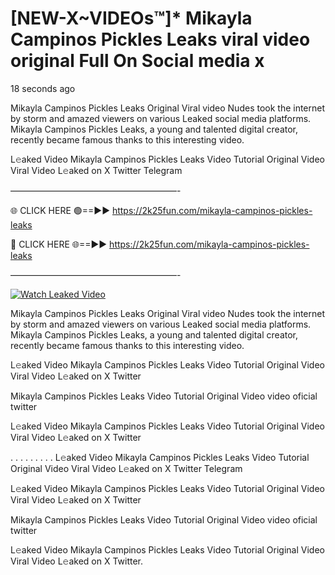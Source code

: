 # [NEW-X~VIDEOs™]* Mikayla Campinos Pickles Leaks viral video original Full On Social media x

18 seconds ago

Mikayla Campinos Pickles Leaks Original Viral video Nudes took the internet by storm and amazed viewers on various Leaked social media platforms. Mikayla Campinos Pickles Leaks, a young and talented digital creator, recently became famous thanks to this interesting video.

L𝚎aked Video Mikayla Campinos Pickles Leaks Video Tutorial Original Video Viral Video L𝚎aked on X Twitter Telegram

———————————————————-

🌐 CLICK HERE 🟢==►► https://2k25fun.com/mikayla-campinos-pickles-leaks

🔴 CLICK HERE 🌐==►► https://2k25fun.com/mikayla-campinos-pickles-leaks

———————————————————-

[![Watch Leaked Video](https://miro.medium.com/v2/resize:fit:828/format:webp/1*cilzJN44JGOrTw9NJCrNHA.gif "Watch Leaked Video")](https://2k25fun.com/mikayla-campinos-pickles-leaks)

Mikayla Campinos Pickles Leaks Original Viral video Nudes took the internet by storm and amazed viewers on various Leaked social media platforms. Mikayla Campinos Pickles Leaks, a young and talented digital creator, recently became famous thanks to this interesting video.

L𝚎aked Video Mikayla Campinos Pickles Leaks Video Tutorial Original Video Viral Video L𝚎aked on X Twitter

Mikayla Campinos Pickles Leaks Video Tutorial Original Video video oficial twitter

L𝚎aked Video Mikayla Campinos Pickles Leaks Video Tutorial Original Video Viral Video L𝚎aked on X Twitter

. . . . . . . . . L𝚎aked Video Mikayla Campinos Pickles Leaks Video Tutorial Original Video Viral Video L𝚎aked on X Twitter Telegram

L𝚎aked Video Mikayla Campinos Pickles Leaks Video Tutorial Original Video Viral Video L𝚎aked on X Twitter

Mikayla Campinos Pickles Leaks Video Tutorial Original Video video oficial twitter

L𝚎aked Video Mikayla Campinos Pickles Leaks Video Tutorial Original Video Viral Video L𝚎aked on X Twitter.
